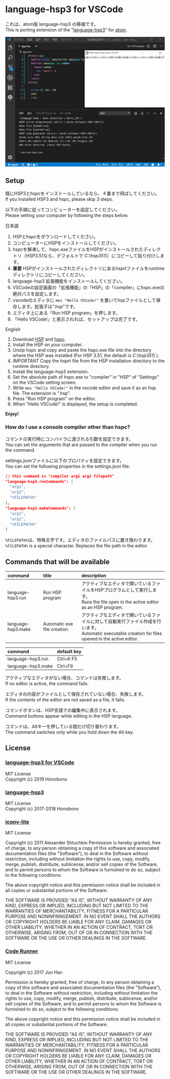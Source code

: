 # language-hsp3 for VSCode

これは、atom版 language-hsp3 の移植です。  
This is porting extension of the "[language-hsp3](https://github.com/honobonosun/language-hsp3)" for [atom](https://atom.io/).

![ss](./2019-06-16.png)

## Setup

既にHSP3とhspcをインストールしているなら、４番まで飛ばしてください。  
If you installed HSP3 and hspc, please skip 3 steps.

以下の手順に従ってコンピューターを設定してください。  
Please setting your computer by following the steps below.

日本語

1. HSPとhspcをダウンロードしてください。
2. コンピューターにHSPをインストールしてください。
3. hspcを解凍して、hspc.exeファイルをHSPがインストールされたディレクトリ（HSP3.51なら、デフォルトで _C:\\hsp351\\_）にコピーして貼り付けします。
4. **重要** HSPがインストールされたディレクトリにあるhsprtファイルをruntimeディレクトリにコピーしてください。
5. language-hsp3 拡張機能をインストールしてください。
6. VSCodeの設定画面の「拡張機能」の「HSP」の「compiler」にhspc.exeの絶対パスを設定します。
7. vscodeのエディタに `mes "Hello VSCode!"` を書いてhspファイルとして保存します。拡張子は".hsp"です。
8. エディタ上にある「Run HSP program」を押します。
9. 「Hello VSCode!」と表示されれば、セットアップは完了です。

English

1. Download [HSP](http://hsp.tv/) and [hspc](http://dev.onionsoft.net/seed/info.ax?id=1392).
2. Install the HSP on your computer.
3. Unzip hspc and copy and paste the hspc.exe file into the directory where the HSP was installed (For HSP 3.51, the default is _C:\\hsp351\\_ ).
4. _IMPORTANT_ Copy the hsprt file from the HSP installation directory to the runtime directory.
5. Install the language-hsp3 extension.
6. Set the absolute path of hspc.exe to "compiler" in "HSP" of "Settings" on the VSCode setting screen.
7. Write `mes "Hello VSCode!"` in the vscode editor and save it as an hsp file. The extension is ".hsp".
8. Press "Run HSP program" on the editor.
9. When "Hello VSCode!" is displayed, the setup is completed.

**Enjoy!**

### How do I use a console compiler other than hspc?

コマンドの実行時にコンパイラに渡される引数を設定できます。  
You can set the arguments that are passed to the compiler when you run the command.

settings.jsonファイルに以下のプロパティを設定できます。  
You can set the following properties in the settings.json file:

```json
// this command is "compiler arg1 arg2 filepath"
"language-hsp3.runCommands": [
  "arg1",
  "arg2",
  "%FILEPATH%"
],
"language-hsp3.makeCommands": [
  "arg1",
  "arg2",
  "%FILEPATH%"
]
```

`%FILEPATH%`は、特殊文字です。エディタのファイルパスに置き換わります。  
`%FILEPATH%` is a special character. Replaces the file path in the editor.

## Commands that will be available

| command | title | description |
|:--------|:------|:------------|
|language-hsp3.run | Run HSP program | アクティブなエディタで開いているファイルをHSPプログラムとして実行します。<br>Runs the file open in the active editor as an HSP program.|
|language-hsp3.make | Automatic exe file creation | アクティブなエディタで開いているファイルに対して自動実行ファイル作成を行います。<br>Automatic executable creation for files opened in the active editor.|

| command | default key |
|:--------|:------------|
|language-hsp3.run|Ctrl+K F5|
|language-hsp3.make|Ctrl+F9|

アクティブなエディタがない場合、コマンドは失敗します。  
If no editor is active, the command fails.

エディタの内容がファイルとして保存されていない場合、失敗します。  
If the contents of the editor are not saved as a file, it fails.

コマンドボタンは、HSP言語での編集中に表示されます。  
Command buttons appear while editing in the HSP language.

コマンドは、Altキーを押している間だけ切り替わります。  
The command switches only while you hold down the Alt key.

## License

### [language-hsp3 for VSCode](https://github.com/honobonosun/vscode-language-hsp3)
MIT License  
Copyright (c) 2019 Honobono

### [language-hsp3](https://github.com/honobonosun/language-hsp3)
MIT License  
Copyright (c) 2017-2018 Honobono

### [iconv-lite](https://www.npmjs.com/package/iconv-lite)
MIT License

Copyright (c) 2011 Alexander Shtuchkin
Permission is hereby granted, free of charge, to any person obtaining a copy of this software and associated documentation files (the "Software"), to deal in the Software without restriction, including without limitation the rights to use, copy, modify, merge, publish, distribute, sublicense, and/or sell copies of the Software, and to permit persons to whom the Software is furnished to do so, subject to the following conditions:

The above copyright notice and this permission notice shall be included in all copies or substantial portions of the Software.

THE SOFTWARE IS PROVIDED "AS IS", WITHOUT WARRANTY OF ANY KIND, EXPRESS OR IMPLIED, INCLUDING BUT NOT LIMITED TO THE WARRANTIES OF MERCHANTABILITY, FITNESS FOR A PARTICULAR PURPOSE AND NONINFRINGEMENT. IN NO EVENT SHALL THE AUTHORS OR COPYRIGHT HOLDERS BE LIABLE FOR ANY CLAIM, DAMAGES OR OTHER LIABILITY, WHETHER IN AN ACTION OF CONTRACT, TORT OR OTHERWISE, ARISING FROM, OUT OF OR IN CONNECTION WITH THE SOFTWARE OR THE USE OR OTHER DEALINGS IN THE SOFTWARE.

### [Code Runner](https://github.com/formulahendry/vscode-code-runner)
MIT License

Copyright (c) 2017 Jun Han

Permission is hereby granted, free of charge, to any person obtaining a copy
of this software and associated documentation files (the "Software"), to deal
in the Software without restriction, including without limitation the rights
to use, copy, modify, merge, publish, distribute, sublicense, and/or sell
copies of the Software, and to permit persons to whom the Software is
furnished to do so, subject to the following conditions:

The above copyright notice and this permission notice shall be included in all
copies or substantial portions of the Software.

THE SOFTWARE IS PROVIDED "AS IS", WITHOUT WARRANTY OF ANY KIND, EXPRESS OR
IMPLIED, INCLUDING BUT NOT LIMITED TO THE WARRANTIES OF MERCHANTABILITY,
FITNESS FOR A PARTICULAR PURPOSE AND NONINFRINGEMENT. IN NO EVENT SHALL THE
AUTHORS OR COPYRIGHT HOLDERS BE LIABLE FOR ANY CLAIM, DAMAGES OR OTHER
LIABILITY, WHETHER IN AN ACTION OF CONTRACT, TORT OR OTHERWISE, ARISING FROM,
OUT OF OR IN CONNECTION WITH THE SOFTWARE OR THE USE OR OTHER DEALINGS IN THE
SOFTWARE.
